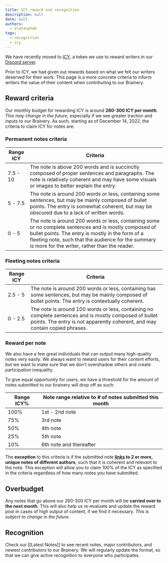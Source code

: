 ```yaml
---
title: ICY reward and recognition
description: null
date: null
authors:
  - zlatanpham
tags:
  - recognition
  - icy
---
```


We have recently moved to [ICY](https://icy.d.foundation/), a token we use to reward writers in our [Discord server](http://discord.gg/dfoundation).

Prior to ICY, we had given out rewards based on what we felt our writers deserved for their work. This page is a more concrete criteria to inform writers the value of their content when contributing to our Brainery.

## Reward criteria

Our monthly budget for rewarding ICY is around **260-300 ICY per month**. _This may change in the future_, especially if we see greater traction and inputs to our Brainery. As such, starting as of December 14, 2022, the criteria to claim ICY for notes are:

### Permanent notes criteria

| Range ICY | Criteria                                                                                                                                                                                                                                                           |
| --------- | ------------------------------------------------------------------------------------------------------------------------------------------------------------------------------------------------------------------------------------------------------------------ |
| 7.5 - 10  | The note is above 200 words and is succinctly composed of proper sentences and paragraphs. The note is relatively coherent and may have some visuals or images to better explain the entry.                                                                        |
| 5 - 7.5   | The note is around 200 words or less, containing some sentences, but may be mainly composed of bullet points. The entry is somewhat coherent, but may be obscured due to a lack of written words.                                                                  |
| 0 - 5     | The note is around 200 words or less, containing some or no complete sentences and is mostly composed of bullet points. The entry is mostly in the form of a fleeting note, such that the audience for the summary is more for the writer, rather than the reader. |

### Fleeting notes criteria

| Range ICY | Criteria                                                                                                                                                                              |
| --------- | ------------------------------------------------------------------------------------------------------------------------------------------------------------------------------------- |
| 2.5 - 5   | The note is around 200 words or less, containing has some sentences, but may be mainly composed of bullet points. The entry is contextually coherent.                                 |
| 0 - 2.5   | The note is around 100 words or less, containing no complete sentences and is mostly composed of bullet points. The entry is not apparently coherent, and may contain copied phrases. |

### Reward per note

We also have a few great individuals that can output many high-quality notes very easily. We always want to reward users for their content efforts, but we want to make sure that we don't overshadow others and create participation inequality.

To give equal opportunity for users, we have a threshold for the amount of notes submitted to our brainery will drop off as such:

| Range ICY% | Note range relative to # of notes submitted this month |
| ---------- | ------------------------------------------------------ |
| 100%       | 1st - 2nd note                                         |
| 75%        | 3rd note                                               |
| 50%        | 4th note                                               |
| 25%        | 5th note                                               |
| 10%        | 6th note and thereafter                                |

The **exception** to this criteria is if the submitted note **[links](https://help.obsidian.md/Getting+started/Link+notes) to 2 or more, unique notes of different authors**, such that it is coherent and relevant to the note. This exception will allow you to claim 100% of the ICY as specified in the criteria regardless of how many notes you have submitted.

## Overbudget

Any notes that go above our 260-300 ICY per month will be **carried over to the next month**. This will also help us re-evaluate and update the reward pool in cases of high output of content, if we find it necessary. _This is subject to change in the future._

## Recognition

Check our [[Latest Notes]] to see recent notes, major contributors, and newest contributors to our Brainery. We will regularly update the format, so that we can give active recognition to everyone who participates.
